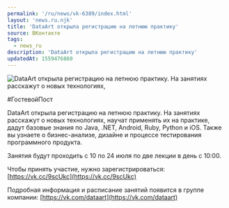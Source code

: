 ```yaml
---
permalink: '/ru/news/vk-6389/index.html'
layout: 'news.ru.njk'
title: 'DataArt открыла регистрацию на летнюю практику'
source: ВКонтакте
tags:
  - news_ru
description: 'DataArt открыла регистрацию на летнюю практику'
updatedAt: 1559476860
---
```

![DataArt открыла регистрацию на летнюю практику. На занятиях расскажут о новых технологиях,](https://sun9-4.userapi.com/impf/c850236/v850236000/15edfe/-4bfJfqBcjY.jpg?size=1280x853&quality=96&sign=a8324d03b1e53f4cf53e79aabecc6757&c_uniq_tag=duCXvee_KMzwlkkFm-09iSCdreoaruKjwQidNeZFMnM&type=album)

#ГостевойПост

DataArt открыла регистрацию на летнюю практику. На занятиях расскажут о новых технологиях, научат применять их на практике, дадут базовые знания по Java, .NET, Android, Ruby, Python и iOS. Также вы узнаете о бизнес-анализе, дизайне и процессе тестирования программного продукта.

Занятия будут проходить с 10 по 24 июля по две лекции в день с 10:00.

Чтобы принять участие, нужно зарегистрироваться: [https://vk.cc/9scUkc](https://vk.cc/9scUkc)

Подробная информация и расписание занятий появится в группе компании: [https://vk.com/dataart](https://vk.com/dataart)

